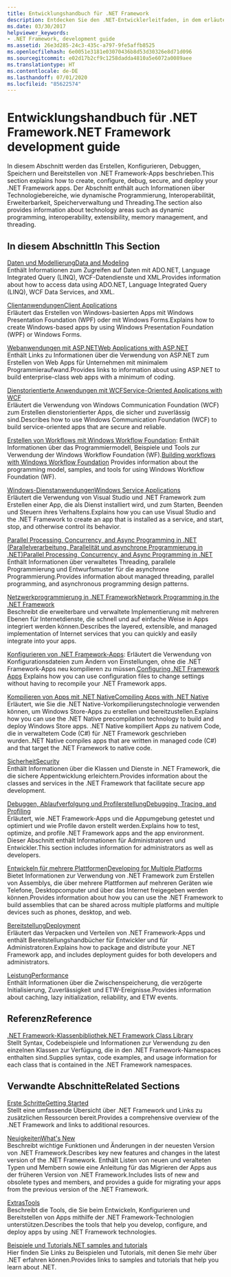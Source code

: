 ```yaml
---
title: Entwicklungshandbuch für .NET Framework
description: Entdecken Sie den .NET-Entwicklerleitfaden, in dem erläutert wird, wie Sie .NET-Apps erstellen, konfigurieren, debuggen, sichern und bereitstellen.
ms.date: 03/30/2017
helpviewer_keywords:
- .NET Framework, development guide
ms.assetid: 26e3d285-24c3-435c-a797-9fe5affb8525
ms.openlocfilehash: 6e0051e3181e03070436b8d53d30326e8d71d096
ms.sourcegitcommit: e02d17b2cf9c1258dadda4810a5e6072a0089aee
ms.translationtype: HT
ms.contentlocale: de-DE
ms.lasthandoff: 07/01/2020
ms.locfileid: "85622574"
---
```

# <a name="net-framework-development-guide"></a><span data-ttu-id="bbd9a-103">Entwicklungshandbuch für .NET Framework</span><span class="sxs-lookup"><span data-stu-id="bbd9a-103">.NET Framework development guide</span></span>

<span data-ttu-id="bbd9a-104">In diesem Abschnitt werden das Erstellen, Konfigurieren, Debuggen, Speichern und Bereitstellen von .NET Framework-Apps beschrieben.</span><span class="sxs-lookup"><span data-stu-id="bbd9a-104">This section explains how to create, configure, debug, secure, and deploy your .NET Framework apps.</span></span> <span data-ttu-id="bbd9a-105">Der Abschnitt enthält auch Informationen über Technologiebereiche, wie dynamische Programmierung, Interoperabilität, Erweiterbarkeit, Speicherverwaltung und Threading.</span><span class="sxs-lookup"><span data-stu-id="bbd9a-105">The section also provides information about technology areas such as dynamic programming, interoperability, extensibility, memory management, and threading.</span></span>  
  
## <a name="in-this-section"></a><span data-ttu-id="bbd9a-106">In diesem Abschnitt</span><span class="sxs-lookup"><span data-stu-id="bbd9a-106">In This Section</span></span>
  
 [<span data-ttu-id="bbd9a-107">Daten und Modellierung</span><span class="sxs-lookup"><span data-stu-id="bbd9a-107">Data and Modeling</span></span>](./data/index.md)  
 <span data-ttu-id="bbd9a-108">Enthält Informationen zum Zugreifen auf Daten mit ADO.NET, Language Integrated Query (LINQ), WCF-Datendienste und XML.</span><span class="sxs-lookup"><span data-stu-id="bbd9a-108">Provides information about how to access data using ADO.NET, Language Integrated Query (LINQ), WCF Data Services, and XML.</span></span>  
  
 [<span data-ttu-id="bbd9a-109">Clientanwendungen</span><span class="sxs-lookup"><span data-stu-id="bbd9a-109">Client Applications</span></span>](develop-client-apps.md)  
 <span data-ttu-id="bbd9a-110">Erläutert das Erstellen von Windows-basierten Apps mit Windows Presentation Foundation (WPF) oder mit Windows Forms.</span><span class="sxs-lookup"><span data-stu-id="bbd9a-110">Explains how to create Windows-based apps by using Windows Presentation Foundation (WPF) or Windows Forms.</span></span>  
  
 [<span data-ttu-id="bbd9a-111">Webanwendungen mit ASP.NET</span><span class="sxs-lookup"><span data-stu-id="bbd9a-111">Web Applications with ASP.NET</span></span>](develop-web-apps-with-aspnet.md)  
 <span data-ttu-id="bbd9a-112">Enthält Links zu Informationen über die Verwendung von ASP.NET zum Erstellen von Web Apps für Unternehmen mit minimalem Programmieraufwand.</span><span class="sxs-lookup"><span data-stu-id="bbd9a-112">Provides links to information about using ASP.NET to build enterprise-class web apps with a minimum of coding.</span></span>  
  
 [<span data-ttu-id="bbd9a-113">Dienstorientierte Anwendungen mit WCF</span><span class="sxs-lookup"><span data-stu-id="bbd9a-113">Service-Oriented Applications with WCF</span></span>](./wcf/index.md)  
 <span data-ttu-id="bbd9a-114">Erläutert die Verwendung von Windows Communication Foundation (WCF) zum Erstellen dienstorientierter Apps, die sicher und zuverlässig sind.</span><span class="sxs-lookup"><span data-stu-id="bbd9a-114">Describes how to use Windows Communication Foundation (WCF) to build service-oriented apps that are secure and reliable.</span></span>  
  
 <span data-ttu-id="bbd9a-115">[Erstellen von Workflows mit Windows Workflow Foundation](windows-workflow-foundation/index.md): Enthält Informationen über das Programmiermodell, Beispiele und Tools zur Verwendung der Windows Workflow Foundation (WF).</span><span class="sxs-lookup"><span data-stu-id="bbd9a-115">[Building workflows with Windows Workflow Foundation](windows-workflow-foundation/index.md) Provides information about the programming model, samples, and tools for using Windows Workflow Foundation (WF).</span></span>  

 [<span data-ttu-id="bbd9a-116">Windows-Dienstanwendungen</span><span class="sxs-lookup"><span data-stu-id="bbd9a-116">Windows Service Applications</span></span>](./windows-services/index.md)  
 <span data-ttu-id="bbd9a-117">Erläutert die Verwendung von Visual Studio und .NET Framework zum Erstellen einer App, die als Dienst installiert wird, und zum Starten, Beenden und Steuern ihres Verhaltens.</span><span class="sxs-lookup"><span data-stu-id="bbd9a-117">Explains how you can use Visual Studio and the .NET Framework to create an app that is installed as a service, and start, stop, and otherwise control its behavior.</span></span>  
  
 [<span data-ttu-id="bbd9a-118">Parallel Processing, Concurrency, and Async Programming in .NET (Parallelverarbeitung, Parallelität und asynchrone Programmierung in .NET)</span><span class="sxs-lookup"><span data-stu-id="bbd9a-118">Parallel Processing, Concurrency, and Async Programming in .NET</span></span>](../standard/parallel-processing-and-concurrency.md)  
 <span data-ttu-id="bbd9a-119">Enthält Informationen über verwaltetes Threading, parallele Programmierung und Entwurfsmuster für die asynchrone Programmierung.</span><span class="sxs-lookup"><span data-stu-id="bbd9a-119">Provides information about managed threading, parallel programming, and asynchronous programming design patterns.</span></span>  
  
 [<span data-ttu-id="bbd9a-120">Netzwerkprogrammierung in .NET Framework</span><span class="sxs-lookup"><span data-stu-id="bbd9a-120">Network Programming in the .NET Framework</span></span>](./network-programming/index.md)  
 <span data-ttu-id="bbd9a-121">Beschreibt die erweiterbare und verwaltete Implementierung mit mehreren Ebenen für Internetdienste, die schnell und auf einfache Weise in Apps integriert werden können.</span><span class="sxs-lookup"><span data-stu-id="bbd9a-121">Describes the layered, extensible, and managed implementation of Internet services that you can quickly and easily integrate into your apps.</span></span>  
  
 <span data-ttu-id="bbd9a-122">[Konfigurieren von .NET Framework-Apps](configure-apps/index.md): Erläutert die Verwendung von Konfigurationsdateien zum Ändern von Einstellungen, ohne die .NET Framework-Apps neu kompilieren zu müssen.</span><span class="sxs-lookup"><span data-stu-id="bbd9a-122">[Configuring .NET Framework Apps](configure-apps/index.md) Explains how you can use configuration files to change settings without having to recompile your .NET Framework apps.</span></span>  
  
 [<span data-ttu-id="bbd9a-123">Kompilieren von Apps mit .NET Native</span><span class="sxs-lookup"><span data-stu-id="bbd9a-123">Compiling Apps with .NET Native</span></span>](./net-native/index.md)  
 <span data-ttu-id="bbd9a-124">Erläutert, wie Sie die .NET Native-Vorkompilierungstechnologie verwenden können, um Windows Store-Apps zu erstellen und bereitzustellen.</span><span class="sxs-lookup"><span data-stu-id="bbd9a-124">Explains how you can use the .NET Native precompilation technology to build and deploy Windows Store apps.</span></span> <span data-ttu-id="bbd9a-125">.NET Native kompiliert Apps zu nativem Code, die in verwaltetem Code (C#) für .NET Framework geschrieben wurden.</span><span class="sxs-lookup"><span data-stu-id="bbd9a-125">.NET Native compiles apps that are written in managed code (C#) and that target the .NET Framework to native code.</span></span>  
  
 [<span data-ttu-id="bbd9a-126">Sicherheit</span><span class="sxs-lookup"><span data-stu-id="bbd9a-126">Security</span></span>](../standard/security/index.md)  
 <span data-ttu-id="bbd9a-127">Enthält Informationen über die Klassen und Dienste in .NET Framework, die die sichere Appentwicklung erleichtern.</span><span class="sxs-lookup"><span data-stu-id="bbd9a-127">Provides information about the classes and services in the .NET Framework that facilitate secure app development.</span></span>  
  
 [<span data-ttu-id="bbd9a-128">Debuggen, Ablaufverfolgung und Profilerstellung</span><span class="sxs-lookup"><span data-stu-id="bbd9a-128">Debugging, Tracing, and Profiling</span></span>](./debug-trace-profile/index.md)  
 <span data-ttu-id="bbd9a-129">Erläutert, wie .NET Framework-Apps und die Appumgebung getestet und optimiert und wie Profile davon erstellt werden.</span><span class="sxs-lookup"><span data-stu-id="bbd9a-129">Explains how to test, optimize, and profile .NET Framework apps and the app environment.</span></span> <span data-ttu-id="bbd9a-130">Dieser Abschnitt enthält Informationen für Administratoren und Entwickler.</span><span class="sxs-lookup"><span data-stu-id="bbd9a-130">This section includes information for administrators as well as developers.</span></span>  
  
 [<span data-ttu-id="bbd9a-131">Entwickeln für mehrere Plattformen</span><span class="sxs-lookup"><span data-stu-id="bbd9a-131">Developing for Multiple Platforms</span></span>](../standard/cross-platform/index.md)  
 <span data-ttu-id="bbd9a-132">Bietet Informationen zur Verwendung von .NET Framework zum Erstellen von Assemblys, die über mehrere Plattformen auf mehreren Geräten wie Telefone, Desktopcomputer und über das Internet freigegeben werden können.</span><span class="sxs-lookup"><span data-stu-id="bbd9a-132">Provides information about how you can use the .NET Framework to build assemblies that can be shared across multiple platforms and multiple devices such as phones, desktop, and web.</span></span>  
  
 [<span data-ttu-id="bbd9a-133">Bereitstellung</span><span class="sxs-lookup"><span data-stu-id="bbd9a-133">Deployment</span></span>](./deployment/index.md)  
 <span data-ttu-id="bbd9a-134">Erläutert das Verpacken und Verteilen von .NET Framework-Apps und enthält Bereitstellungshandbücher für Entwickler und für Administratoren.</span><span class="sxs-lookup"><span data-stu-id="bbd9a-134">Explains how to package and distribute your .NET Framework app, and includes deployment guides for both developers and administrators.</span></span>  
  
 [<span data-ttu-id="bbd9a-135">Leistung</span><span class="sxs-lookup"><span data-stu-id="bbd9a-135">Performance</span></span>](./performance/index.md)  
 <span data-ttu-id="bbd9a-136">Enthält Informationen über die Zwischenspeicherung, die verzögerte Initialisierung, Zuverlässigkeit und ETW-Ereignisse.</span><span class="sxs-lookup"><span data-stu-id="bbd9a-136">Provides information about caching, lazy initialization, reliability, and ETW events.</span></span>  

## <a name="reference"></a><span data-ttu-id="bbd9a-137">Referenz</span><span class="sxs-lookup"><span data-stu-id="bbd9a-137">Reference</span></span>  
 [<span data-ttu-id="bbd9a-138">.NET Framework-Klassenbibliothek</span><span class="sxs-lookup"><span data-stu-id="bbd9a-138">.NET Framework Class Library</span></span>](/dotnet/api/?view=netframework-4.7)  
 <span data-ttu-id="bbd9a-139">Stellt Syntax, Codebeispiele und Informationen zur Verwendung zu den einzelnen Klassen zur Verfügung, die in den .NET Framework-Namespaces enthalten sind.</span><span class="sxs-lookup"><span data-stu-id="bbd9a-139">Supplies syntax, code examples, and usage information for each class that is contained in the .NET Framework namespaces.</span></span>  
  
## <a name="related-sections"></a><span data-ttu-id="bbd9a-140">Verwandte Abschnitte</span><span class="sxs-lookup"><span data-stu-id="bbd9a-140">Related Sections</span></span>  
 [<span data-ttu-id="bbd9a-141">Erste Schritte</span><span class="sxs-lookup"><span data-stu-id="bbd9a-141">Getting Started</span></span>](./get-started/index.md)  
 <span data-ttu-id="bbd9a-142">Stellt eine umfassende Übersicht über .NET Framework und Links zu zusätzlichen Ressourcen bereit.</span><span class="sxs-lookup"><span data-stu-id="bbd9a-142">Provides a comprehensive overview of the .NET Framework and links to additional resources.</span></span>  
  
 [<span data-ttu-id="bbd9a-143">Neuigkeiten</span><span class="sxs-lookup"><span data-stu-id="bbd9a-143">What's New</span></span>](./whats-new/index.md)  
 <span data-ttu-id="bbd9a-144">Beschreibt wichtige Funktionen und Änderungen in der neuesten Version von .NET Framework.</span><span class="sxs-lookup"><span data-stu-id="bbd9a-144">Describes key new features and changes in the latest version of the .NET Framework.</span></span> <span data-ttu-id="bbd9a-145">Enthält Listen von neuen und veralteten Typen und Membern sowie eine Anleitung für das Migrieren der Apps aus der früheren Version von .NET Framework.</span><span class="sxs-lookup"><span data-stu-id="bbd9a-145">Includes lists of new and obsolete types and members, and provides a guide for migrating your apps from the previous version of the .NET Framework.</span></span>  
  
 [<span data-ttu-id="bbd9a-146">Extras</span><span class="sxs-lookup"><span data-stu-id="bbd9a-146">Tools</span></span>](./tools/index.md)  
 <span data-ttu-id="bbd9a-147">Beschreibt die Tools, die Sie beim Entwickeln, Konfigurieren und Bereitstellen von Apps mithilfe der .NET Framework-Technologien unterstützen.</span><span class="sxs-lookup"><span data-stu-id="bbd9a-147">Describes the tools that help you develop, configure, and deploy apps by using .NET Framework technologies.</span></span>  
  
 [<span data-ttu-id="bbd9a-148">Beispiele und Tutorials</span><span class="sxs-lookup"><span data-stu-id="bbd9a-148">.NET samples and tutorials</span></span>](../samples-and-tutorials/index.md)  
 <span data-ttu-id="bbd9a-149">Hier finden Sie Links zu Beispielen und Tutorials, mit denen Sie mehr über .NET erfahren können.</span><span class="sxs-lookup"><span data-stu-id="bbd9a-149">Provides links to samples and tutorials that help you learn about .NET.</span></span>
